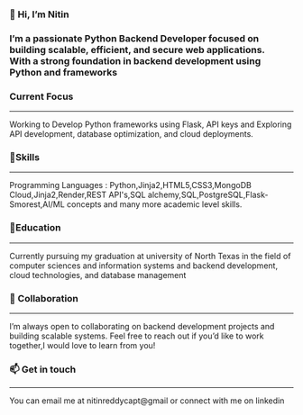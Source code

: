 <h3>👋 Hi, I’m Nitin<h3>
I’m a passionate Python Backend Developer focused on building scalable, efficient, and secure web applications.<br>
With a strong foundation in backend development using Python and frameworks<br>
<h3>Current Focus</h3>
<hr>
Working to Develop Python frameworks using Flask, API keys and Exploring API development, database optimization, and cloud deployments.<br>
<h3>💼Skills</h3>
<hr>
Programming Languages : Python,Jinja2,HTML5,CSS3,MongoDB Cloud,Jinja2,Render,REST API's,SQL alchemy,SQL,PostgreSQL,Flask-Smorest,AI/ML concepts and many more academic level skills.<br>
<h3>📝Education</h3>
<hr>
Currently pursuing my graduation at university of North Texas in the field of computer sciences and information systems and backend development, cloud technologies, and database management<br>
<h3>🤝 Collaboration</h3>
<hr>
I’m always open to collaborating on backend development projects and building scalable systems. Feel free to reach out if you’d like to work together,I would love to learn from you!<br>
<h3>📫 Get in touch</h3>
<hr>
You can email me at nitinreddycapt@gmail or connect with me on <a href="https://www.linkedin.com/in/nitin-reddy-66b11b230"></a>linkedin<br>
